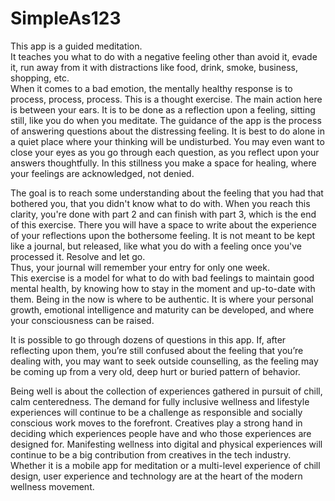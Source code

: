 # SimpleAs123
This app is a guided meditation.                              
It teaches you what to do with a negative feeling other than avoid it, evade it, run away from it with distractions like food, 
drink, smoke, business, shopping, etc.                                                                    
When it comes to a bad emotion, the mentally healthy response is to process, process, process.                                                                                      This is a thought exercise. The main action here is between your ears.
It is to be done as a reflection upon a feeling, sitting still, like you do when you meditate.                                                The guidance of the app is the process of answering questions about the distressing feeling.                                                          It is best to do alone in a quiet place where your thinking will be undisturbed.                                          You may even want to close your eyes as you go through each question, as you reflect upon your answers thoughtfully. In this stillness you make a space for healing, where your feelings are acknowledged, not denied.
                                                                      
The goal is to reach some understanding about the feeling that you had that bothered you, that you didn't know what to do with.
When you reach this clarity, you're done with part 2 and can finish with part 3, which is the end of this exercise. There you 
will have a space to write about the experience of your reflections upon the bothersome feeling. It is not meant to be kept 
like a journal, but released, like what you do with a feeling once you've processed it. Resolve and let go.    
Thus, your journal will remember your entry for only one week.                                                       
This exercise is a model for what to do with bad feelings to maintain good mental health, by knowing how to stay in the moment 
and up-to-date with them. Being in the now is where to be authentic. It is where your personal growth, emotional intelligence 
and maturity can be developed, and where your consciousness can be raised.

It is possible to go through dozens of questions in this app. If, after reflecting upon them, you’re still confused about the 
feeling that you’re dealing with, you may want to seek outside counselling, as the feeling may be coming up from a very old, 
deep hurt or buried pattern of behavior.

Being well is about the collection of experiences gathered in pursuit of chill, calm centeredness.
The demand for fully inclusive wellness and lifestyle experiences will continue to be a challenge as responsible and socially 
conscious work moves to the forefront. 
Creatives play a strong hand in deciding which experiences people have and who those experiences are designed for. 
Manifesting wellness into digital and physical experiences will continue to be a big contribution from creatives in the tech 
industry. Whether it is a mobile app for meditation or a multi-level experience of chill design, user experience and technology 
are at the heart of the modern wellness movement.
